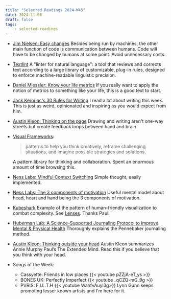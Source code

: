 ```yaml
---
title: "Selected Readings 2024-W45"
date: 2024-11-08
draft: false
tags:
    - selected-readings
---
```

- [Jim Nielsen: Easy changes](https://blog.jim-nielsen.com/2024/easy-changes/) Besides being run by machines, the other main function of code is communication between humans. Code will have to be changed by humans at some point. Avoid unnecessary costs.
- [Textlint](https://textlint.github.io/) A "linter for natural language": a tool that reviews and corrects text according to a large library of customizable, plug-in rules, designed to enforce machine-readable linguistic precision.
- [Daniel Miessler: Know your life metrics](https://danielmiessler.com/p/know-your-life-metrics) If you really want to apply the notion of metrics to something like your life, this is a good text to start.
- [Jack Kerouac's 30 Rules for Writing](https://www.writerswrite.co.za/kerouacs-30-rules-writing/) I read a lot about writing this week. This is just as weird, opinionated and inspiring as you would expect from him.
- [Austin Kleon: Thinking on the page](https://austinkleon.substack.com/p/thinking-on-the-page) Drawing and writing aren't one-way streets but create feedback loops between hand and brain.
- [Visual Frameworks](https://visualframeworks.com/):
  >  patterns to help you think creatively, reframe challenging situations, and imagine possible strategies and solutions.

  A pattern library for thinking and collaboration. Spent an enormous amount of time browsing this.
- [Ness Labs: Mindful Context Switching](https://nesslabs.com/mindful-context-switching) Simple thought, easily implemented.
- [Ness Labs: The 3 components of motivation](https://nesslabs.com/motivation-components) Useful mental model about head, heart and hand being the 3 components of motivation.
- [Kubeshark](https://www.kubeshark.co/) Example of the pattern of human-friendly visualization to combat complexity. See [Lenses](posts/2024-10-24-lenses/). Thanks Paul!
- [Huberman Lab: A Science-Supported Journaling Protocol to Improve Mental & Physical Health](https://www.hubermanlab.com/episode/a-science-supported-journaling-protocol-to-improve-mental-physical-health) Thoroughly explains the Pennebaker journaling method.
- [Austin Kleon: Thinking outside your head](https://austinkleon.substack.com/p/thinking-outside-of-your-head) Austin Kleon summarizes Annie Murphy Paul’s The Extended Mind. Read this if you believe that you think with your head.
- Songs of the Week:
  - Cassyette: Friends in low places
    {{< youtube pZZjA-eT_ys  >}}
  - BONES UK: Perfectly Imperfect
    {{< youtube _qCZQ-mG_9g >}}
  - PVRIS: F.I.L.T.H
    {{< youtube WahfvAuyl3g>}}
    Lynn Gunn keeps promoting lesser known artists and I'm here for it.